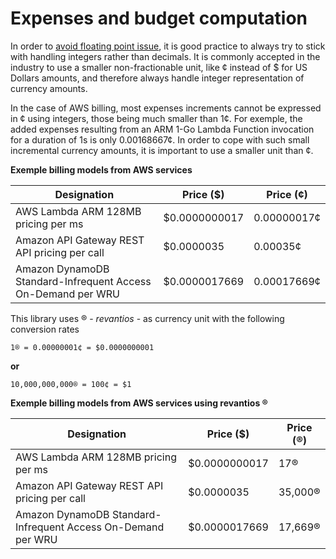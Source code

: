 # Expenses and budget computation

In order to [avoid floating point issue](https://floating-point-gui.de/), it is good practice to always try to stick with handling integers rather than decimals. It is commonly accepted in the industry to use a smaller non-fractionable unit, like ¢ instead of $ for US Dollars amounts, and therefore always handle integer representation of currency amounts.

In the case of AWS billing, most expenses increments cannot be expressed in ¢ using integers, those being much smaller than 1¢. For exemple, the added expenses resulting from an ARM 1-Go Lambda Function invocation for a duration of 1s is only 0.00168667¢. In order to cope with such small incremental currency amounts, it is important to use a smaller unit than ¢.

**Exemple billing models from AWS services**

| Designation                                                  | Price ($)     | Price (¢)   |
|--------------------------------------------------------------|---------------|-------------|
| AWS Lambda ARM 128MB pricing per ms                          | $0.0000000017 | 0.00000017¢ |
| Amazon API Gateway REST API pricing per call                 | $0.0000035    | 0.00035¢    |
| Amazon DynamoDB Standard-Infrequent Access On-Demand per WRU | $0.0000017669 | 0.00017669¢ |

This library uses ® - *revantios* - as currency unit with the following conversion rates

```
1® = 0.00000001¢ = $0.0000000001
```
**or**
```
10,000,000,000® = 100¢ = $1
```

**Exemple billing models from AWS services using revantios ®**

| Designation                                                  | Price ($)     | Price (®)|
|--------------------------------------------------------------|---------------|----------|
| AWS Lambda ARM 128MB pricing per ms                          | $0.0000000017 | 17®      |
| Amazon API Gateway REST API pricing per call                 | $0.0000035    | 35,000®  |
| Amazon DynamoDB Standard-Infrequent Access On-Demand per WRU | $0.0000017669 | 17,669®  |
